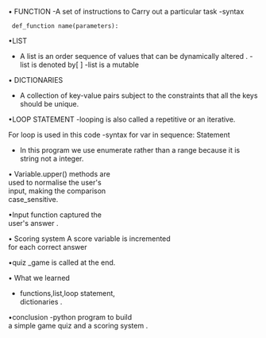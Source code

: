 • FUNCTION 
-A set of instructions to Carry out a particular task 
-syntax


     def_function name(parameters):


•LIST
- A list is an order sequence of values that can be dynamically altered .
-list is denoted by[ ]
-list is a mutable 



• DICTIONARIES 
- A collection of key-value pairs subject to the constraints that all the keys should be unique.


 
•LOOP STATEMENT 
-looping is also called a repetitive or an iterative.

 
For loop is used in this code
-syntax 
   for var in sequence:
       Statement 


- In this program we use enumerate rather than a range because it is string not a integer.


• Variable.upper() methods are        
   used to normalise the user's       
   input, making the comparison    
    case_sensitive.


•Input function captured the      
    user's answer .


• Scoring system 
   A score variable is incremented     
    for each correct answer


•quiz _game is called at the end.

• What we learned 
- functions,list,loop statement,   
         dictionaries .

•conclusion
 -python program to build        
   a simple game quiz and a 
      scoring system .



